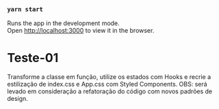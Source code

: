 ### `yarn start`

Runs the app in the development mode.<br />
Open [http://localhost:3000](http://localhost:3000) to view it in the browser.

# Teste-01

Transforme a classe em função, utilize os estados com Hooks e recrie a estilização de index.css e App.css com Styled Components. OBS: será levado em consideração a refatoração do código com novos padrões de design.
